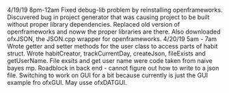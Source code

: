 4/19/19 8pm-12am
Fixed debug-lib problem by reinstalling openframeworks. Discuvered bug in project generator that was causing project to be built
without proper library dependencies. Replaced old version of openframeworks and noww the proper libraries are there. Also
downloaded ofxJSON, the JSON.cpp wrapper for openframeworks.
4/20/19 5am - 7am
Wrote getter and setter methods for the user class to access parts of habit struct.
Wrote habitCreator, trackCurrentDay, createJson, fileExists and getUserName. File exsits and get user name were 
code taken from naive bayes mp. Roadblock in back end - cannot figure out how to write to a json file. Switching to work on
GUI for a bit because currently is just the GUI example fro ofxGUI. May usse ofxDATGUI. 